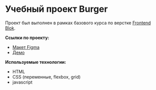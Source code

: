 # Учебный проект Burger
Проект был выполнен в рамках базового курса по верстке [Frontend Blok](https://frontendblok.com/).

**Ссылки по проекту:**
- [Макет Figma](https://www.figma.com/file/8muxUNt1PwGH5byQR6LZG8/Burgers-Menu-Responsive?node-id=0%3A1)
- [Демо](https://galuzamaksim996.github.io/burgers/)

**Используемые технологии:**
- HTML
- CSS (переменные, flexbox, grid)
- javascript
